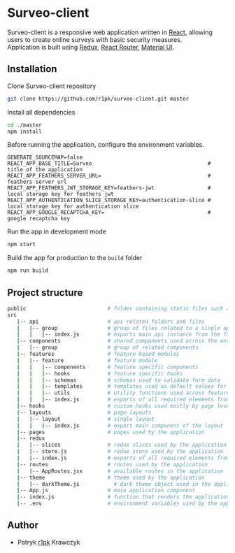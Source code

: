 # Surveo-client

Surveo-client is a responsive web application written in [React](https://reactjs.org/), allowing users to create online surveys with basic security measures.  
Application is built using [Redux](https://redux.js.org/), [React Router](https://reacttraining.com/react-router/), [Material UI](https://mui.com/).

## Installation

Clone Surveo-client repository

```bash
git clone https://github.com/r1pk/surveo-client.git master
```

Install all dependencies

```bash
cd ./master
npm install
```

Before running the application, configure the environment variables.

```env
GENERATE_SOURCEMAP=false
REACT_APP_BASE_TITLE=Surveo                                     # title of the application
REACT_APP_FEATHERS_SERVER_URL=                                  # feathers server url
REACT_APP_FEATHERS_JWT_STORAGE_KEY=feathers-jwt                 # local storage key for feathers jwt
REACT_APP_AUTHENTICATION_SLICE_STORAGE_KEY=authentication-slice # local storage key for authentication slice
REACT_APP_GOOGLE_RECAPTCHA_KEY=                                 # google recaptcha key
```

Run the app in development mode

```bash
npm start
```

Build the app for production to the `build` folder

```bash
npm run build
```

## Project structure

```bash
public                          # folder containing static files such as index.html
src
   |-- api                      # api related folders and files
   |   |-- group                # group of files related to a single api
   |   |   |-- index.js         # exports main api instance from the folder
   |-- components               # shared components used across the entire application
   |   |-- group                # group of related components
   |-- features                 # feature based modules
   |   |-- feature              # feature module
   |   |   |-- components       # feature specific components
   |   |   |-- hooks            # feature specific hooks
   |   |   |-- schemas          # schemas used to validate form data
   |   |   |-- templates        # templates used as default values for form fields
   |   |   |-- utils            # utility functions used across feature
   |   |   |-- index.js         # exports of all required elements from specific feature
   |-- hooks                    # custom hooks used mostly by page level components
   |-- layouts                  # page layouts
   |   |-- layout               # single layout
   |   |   |-- index.js         # export main component of the layout
   |-- pages                    # pages used by the application
   |-- redux
   |   |-- slices               # redux slices used by the application
   |   |-- store.js             # redux store used by the application
   |   |-- index.js             # exports of all required elements from redux
   |-- routes                   # routes used by the application
   |   |-- AppRoutes.jsx        # available routes in the application
   |-- theme                    # theme used by the application
   |   |-- darkTheme.js           # dark theme object used in the application
   |-- App.js                   # main application component
   |-- index.js                 # function that renders the application
   |-- .env                     # environment variables used by the application
```

## Author

- Patryk [r1pk](https://github.com/r1pk) Krawczyk
